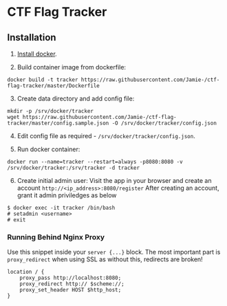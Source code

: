 # CTF Flag Tracker #

## Installation ##

1. [Install docker](https://docs.docker.com/engine/installation/linux/docker-ce/ubuntu/#install-docker-ce).

2. Build container image from dockerfile:
```
docker build -t tracker https://raw.githubusercontent.com/Jamie-/ctf-flag-tracker/master/Dockerfile
```

3. Create data directory and add config file:
```
mkdir -p /srv/docker/tracker
wget https://raw.githubusercontent.com/Jamie-/ctf-flag-tracker/master/config.sample.json -O /srv/docker/tracker/config.json
```

4. Edit config file as required - `/srv/docker/tracker/config.json`.

5. Run docker container:
```
docker run --name=tracker --restart=always -p8080:8080 -v /srv/docker/tracker:/srv/tracker -d tracker
```

6. Create initial admin user:
Visit the app in your browser and create an account `http://<ip_address>:8080/register`
After creating an account, grant it admin priviledges as below
```
$ docker exec -it tracker /bin/bash
# setadmin <username>
# exit
```

### Running Behind Nginx Proxy ###
Use this snippet inside your `server {...}` block. The most important part is `proxy_redirect` when using SSL as without this, redirects are broken!
```
location / {
    proxy_pass http://localhost:8080;
    proxy_redirect http:// $scheme://;
    proxy_set_header HOST $http_host;
}
```
